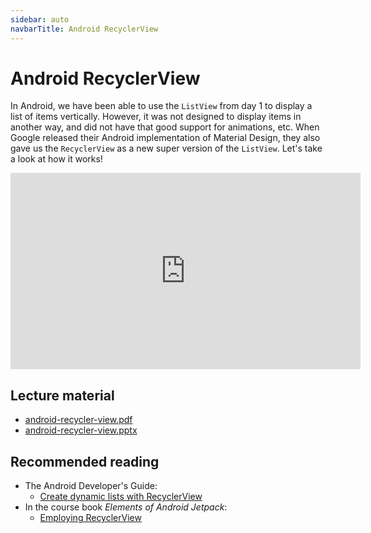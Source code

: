 ```yaml
---
sidebar: auto
navbarTitle: Android RecyclerView
---
```


# Android RecyclerView
In Android, we have been able to use the `ListView` from day 1 to display a list of items vertically. However, it was not designed to display items in another way, and did not have that good support for animations, etc. When Google released their Android implementation of Material Design, they also gave us the `RecyclerView` as a new super version of the `ListView`. Let's take a look at how it works!

<iframe width="560" height="314" src="https://www.youtube.com/embed/2oiZSE1rZdY" frameborder="0" allow="accelerometer; autoplay; clipboard-write; encrypted-media; gyroscope; picture-in-picture" allowfullscreen></iframe>

## Lecture material
* [android-recycler-view.pdf](android-recycler-view.pdf)
* [android-recycler-view.pptx](android-recycler-view.pptx)

## Recommended reading
* The Android Developer's Guide:
  * [Create dynamic lists with RecyclerView](https://developer.android.com/guide/topics/ui/layout/recyclerview)
* In the course book *Elements of Android Jetpack*:
  * [Employing RecyclerView](https://commonsware.com/Jetpack/pages/chap-rv-001.html)